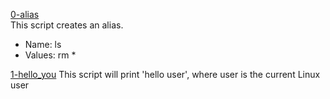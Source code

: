 [0-alias](./0-alias)  
This script creates an alias.  
- Name: ls
- Values: rm *

[1-hello_you](./1-hello_you)
This script will print 'hello user', where user is the current Linux user  


